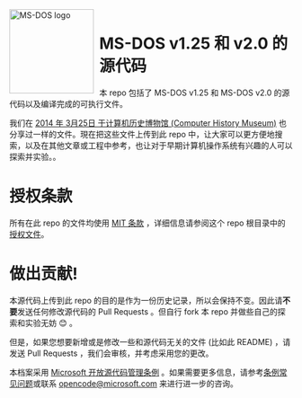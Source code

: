 <img width="150" height="150" align="left" style="float: left; margin: 0 10px 0 0;" alt="MS-DOS logo" src="https://github.com/Microsoft/MS-DOS/blob/master/msdos-logo.png">

# MS-DOS v1.25 和 v2.0 的源代码
本 repo 包括了 MS-DOS v1.25 和 MS-DOS v2.0 的源代码以及编译完成的可执行文件。

我们在 [2014 年 3月25日 于计算机历史博物馆 (Computer History Museum)](http://www.computerhistory.org/atchm/microsoft-ms-dos-early-source-code/) 也分享过一样的文件。現在把这些文件上传到此 repo 中，让大家可以更方便地搜索，以及在其他文章或工程中参考，也让对于早期计算机操作系统有兴趣的人可以探索并实验。。

# 授权条款
所有在此 repo 的文件均使用 [MIT 条款](https://en.wikipedia.org/wiki/MIT_License) ，详细信息请参阅这个 repo 根目录中的[授权文件](https://github.com/Microsoft/MS-DOS/blob/master/LICENSE.md)。

# 做出贡献!
本源代码上传到此 repo 的目的是作为一份历史记录，所以会保持不变。因此请**不要**发送任何修改源代码的 Pull Requests 。但自行 fork 本 repo 并做些自己的探索和实验无妨 😊 。

但是，如果您想要新增或是修改一些和源代码无关的文件 (比如此 README) ，请发送 Pull Requests ，我们会审核，并考虑采用您的更改。

本档案采用 [Microsoft 开放源代码管理条例](https://opensource.microsoft.com/codeofconduct/) 。如果需要更多信息，请参考[条例常见问题](https://opensource.microsoft.com/codeofconduct/faq/)或联系 [opencode@microsoft.com](mailto:opencode@microsoft.com) 来进行进一步的咨询。
